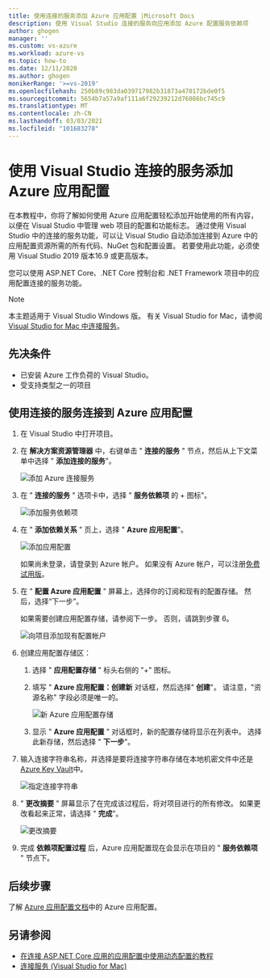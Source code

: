 ```yaml
---
title: 使用连接的服务添加 Azure 应用配置 |Microsoft Docs
description: 使用 Visual Studio 连接的服务向应用添加 Azure 配置服务依赖项
author: ghogen
manager: ''
ms.custom: vs-azure
ms.workload: azure-vs
ms.topic: how-to
ms.date: 12/11/2020
ms.author: ghogen
monikerRange: '>=vs-2019'
ms.openlocfilehash: 250b89c983da039717982b31873a470172bde0f5
ms.sourcegitcommit: 5654b7a57a9af111a6f29239212d76086bc745c9
ms.translationtype: MT
ms.contentlocale: zh-CN
ms.lasthandoff: 03/03/2021
ms.locfileid: "101683278"
---
```

# <a name="adding-azure-app-configuration-by-using-visual-studio-connected-services"></a>使用 Visual Studio 连接的服务添加 Azure 应用配置

在本教程中，你将了解如何使用 Azure 应用配置轻松添加开始使用的所有内容，以便在 Visual Studio 中管理 web 项目的配置和功能标志。 通过使用 Visual Studio 中的连接的服务功能，可以让 Visual Studio 自动添加连接到 Azure 中的应用配置资源所需的所有代码、NuGet 包和配置设置。 若要使用此功能，必须使用 Visual Studio 2019 版本16.9 或更高版本。

您可以使用 ASP.NET Core、.NET Core 控制台和 .NET Framework 项目中的应用配置连接的服务功能。

> [!NOTE]
> 本主题适用于 Visual Studio  Windows 版。 有关 Visual Studio for Mac，请参阅 [Visual Studio for Mac 中连接服务](/visualstudio/mac/connected-services)。

## <a name="prerequisites"></a>先决条件

- 已安装 Azure 工作负荷的 Visual Studio。
- 受支持类型之一的项目

## <a name="connect-to-azure-app-configuration-using-connected-services"></a>使用连接的服务连接到 Azure 应用配置

1. 在 Visual Studio 中打开项目。

1. 在 **解决方案资源管理器** 中，右键单击 " **连接的服务** " 节点，然后从上下文菜单中选择 " **添加连接的服务**"。

    ![添加 Azure 连接服务](./media/vs-azure-tools-connected-services-storage/vs-2019/add-connected-service.png)

1. 在 " **连接的服务** " 选项卡中，选择 " **服务依赖项** 的 + 图标"。

    ![添加服务依赖项](./media/vs-azure-tools-connected-services-storage/vs-2019/connected-services-tab.png)

1. 在 " **添加依赖关系** " 页上，选择 " **Azure 应用配置**"。

    ![添加应用配置](./media/vs-azure-tools-connected-services-app-configuration/add-azure-app-configuration.png)

    如果尚未登录，请登录到 Azure 帐户。 如果没有 Azure 帐户，可以注册[免费试用版](https://azure.microsoft.com/free/dotnet)。

1. 在 " **配置 Azure 应用配置** " 屏幕上，选择你的订阅和现有的配置存储。 然后，选择“下一步”。

    如果需要创建应用配置存储，请参阅下一步。 否则，请跳到步骤 6。

    ![向项目添加现有配置帐户](./media/vs-azure-tools-connected-services-app-configuration/select-config-store.png)

1. 创建应用配置存储区：

   1. 选择 " **应用配置存储** " 标头右侧的 "+" 图标。 

   1. 填写 " **Azure 应用配置：创建新** 对话框，然后选择" **创建**"。 请注意，"资源名称" 字段必须是唯一的。 

       ![新 Azure 应用配置存储](./media/vs-azure-tools-connected-services-app-configuration/create-new-config-store.png)

   1. 显示 " **Azure 应用配置** " 对话框时，新的配置存储将显示在列表中。 选择此新存储，然后选择 " **下一步**"。

1. 输入连接字符串名称，并选择是要将连接字符串存储在本地机密文件中还是 [Azure Key Vault](/azure/key-vault)中。

   ![指定连接字符串](./media/vs-azure-tools-connected-services-app-configuration/connection-string-app-config.png)

1. " **更改摘要** " 屏幕显示了在完成该过程后，将对项目进行的所有修改。 如果更改看起来正常，请选择 " **完成**"。

   ![更改摘要](./media/vs-azure-tools-connected-services-app-configuration/summary-of-changes-app-config.png)

1. 完成 **依赖项配置过程** 后，Azure 应用配置现在会显示在项目的 " **服务依赖项** " 节点下。

## <a name="next-steps"></a>后续步骤

了解 [Azure 应用配置文档](/azure/azure-app-configuration/overview)中的 Azure 应用配置。

## <a name="see-also"></a>另请参阅

- [在连接 ASP.NET Core 应用的应用配置中使用动态配置的教程](/azure/azure-app-configuration/enable-dynamic-configuration-aspnet-core)
- [连接服务 (Visual Studio for Mac)](/visualstudio/mac/connected-services)